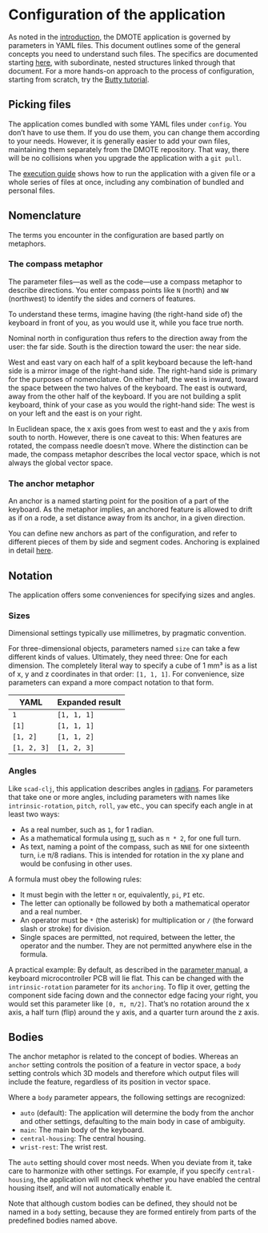 # Configuration of the application

As noted in the [introduction](intro.md), the DMOTE application is governed by
parameters in YAML files. This document outlines some of the general concepts
you need to understand such files. The specifics are documented starting
[here](options-main.md), with subordinate, nested structures linked through
that document. For a more hands-on approach to the process of configuration,
starting from scratch, try the [Butty tutorial](tutorial-1a.md).

## Picking files

The application comes bundled with some YAML files under `config`. You don’t
have to use them. If you do use them, you can change them according to your
needs. However, it is generally easier to add your own files, maintaining them
separately from the DMOTE repository. That way, there will be no collisions
when you upgrade the application with a `git pull`.

The [execution guide](execution.md) shows how to run the application with a
given file or a whole series of files at once, including any combination of
bundled and personal files.

## Nomenclature

The terms you encounter in the configuration are based partly on metaphors.

### The compass metaphor

The parameter files—as well as the code—use a compass metaphor to describe
directions. You enter compass points like `N` (north) and `NW` (northwest) to
identify the sides and corners of features.

To understand these terms, imagine having (the right-hand side of) the keyboard
in front of you, as you would use it, while you face true north.

Nominal north in configuration thus refers to the direction away from the user:
the far side. South is the direction toward the user: the near side.

West and east vary on each half of a split keyboard because the left-hand
side is a mirror image of the right-hand side. The right-hand side is primary
for the purposes of nomenclature. On either half, the west is inward, toward
the space between the two halves of the keyboard. The east is outward, away
from the other half of the keyboard. If you are not building a split keyboard,
think of your case as you would the right-hand side: The west is on your left
and the east is on your right.

In Euclidean space, the x axis goes from west to east and the y axis from south
to north. However, there is one caveat to this: When features are rotated, the
compass needle doesn’t move. Where the distinction can be made, the compass
metaphor describes the local vector space, which is not always the global
vector space.

### The anchor metaphor

An anchor is a named starting point for the position of a part of the keyboard.
As the metaphor implies, an anchored feature is allowed to drift as if on a
rode, a set distance away from its anchor, in a given direction.

You can define new anchors as part of the configuration, and refer to different
pieces of them by side and segment codes. Anchoring is explained in detail
[here](options-anchoring.md).

## Notation

The application offers some conveniences for specifying sizes and angles.

### Sizes

Dimensional settings typically use millimetres, by pragmatic convention.

For three-dimensional objects, parameters named `size` can take a few different
kinds of values. Ultimately, they need three: One for each dimension. The
completely literal way to specify a cube of 1 mm³ is as a list of x, y and z
coordinates in that order: `[1, 1, 1]`. For convenience, size parameters can
expand a more compact notation to that form.

| YAML         | Expanded result |
| ------------ | --------------- |
| `1`          | `[1, 1, 1]`     |
| `[1]`        | `[1, 1, 1]`     |
| `[1, 2]`     | `[1, 1, 2]`     |
| `[1, 2, 3]`  | `[1, 2, 3]`     |

### Angles

Like `scad-clj`, this application describes angles in
[radians](https://en.wikipedia.org/wiki/Radian). For parameters that take one
or more angles, including parameters with names like `intrinsic-rotation`,
`pitch`, `roll`, `yaw` etc., you can specify each angle in at least two ways:

* As a real number, such as `1`, for 1 radian.
* As a mathematical formula using [π](https://en.wikipedia.org/wiki/Pi), such
  as `π * 2`, for one full turn.
* As text, naming a point of the compass, such as `NNE` for one sixteenth turn,
  i.e π/8 radians. This is intended for rotation in the xy plane and would be
  confusing in other uses.

A formula must obey the following rules:

* It must begin with the letter `π` or, equivalently, `pi`, `PI` etc.
* The letter can optionally be followed by both a mathematical operator
  and a real number.
* An operator must be `*` (the asterisk) for multiplication or `/` (the forward
  slash or stroke) for division.
* Single spaces are permitted, not required, between the letter, the operator
  and the number. They are not permitted anywhere else in the formula.

A practical example: By default, as described in the
[parameter manual](options-main.md), a keyboard microcontroller PCB will lie
flat. This can be changed with the `intrinsic-rotation` parameter for its
`anchoring`. To flip it over, getting the component side facing down and the
connector edge facing your right, you would set this parameter like `[0, π,
π/2]`. That’s no rotation around the x axis, a half turn (flip) around the y
axis, and a quarter turn around the z axis.

## Bodies

The anchor metaphor is related to the concept of bodies. Whereas an `anchor`
setting controls the position of a feature in vector space, a `body` setting
controls which 3D models and therefore which output files will include the
feature, regardless of its position in vector space.

Where a `body` parameter appears, the following settings are recognized:

* `auto` (default): The application will determine the body from the anchor and
  other settings, defaulting to the main body in case of ambiguity.
* `main`: The main body of the keyboard.
* `central-housing`: The central housing.
* `wrist-rest`: The wrist rest.

The `auto` setting should cover most needs. When you deviate from it, take care
to harmonize with other settings. For example, if you specify
`central-housing`, the application will not check whether you have enabled the
central housing itself, and will not automatically enable it.

Note that although custom bodies can be defined, they should not be named in a
`body` setting, because they are formed entirely from parts of the predefined
bodies named above.
